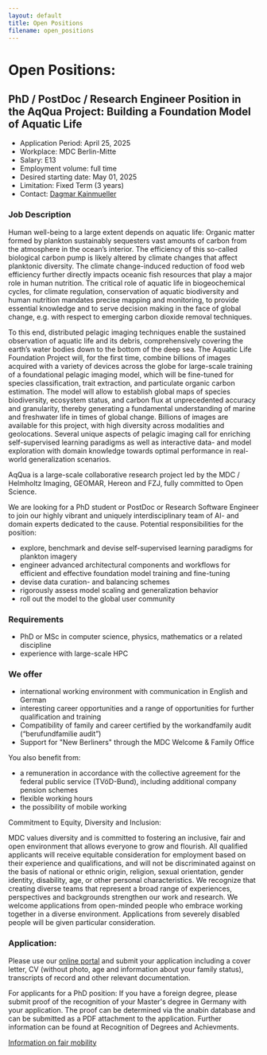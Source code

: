 ```yaml
---
layout: default
title: Open Positions
filename: open_positions
---
```


# Open Positions:

## PhD / PostDoc / Research Engineer Position in the AqQua Project: Building a Foundation Model of Aquatic Life

- Application Period: April 25, 2025
- Workplace: MDC Berlin-Mitte
- Salary: E13
- Employment volume: full time
- Desired starting date: May 01, 2025
- Limitation: Fixed Term (3 years)
- Contact: [Dagmar Kainmueller](https://hfmi.helmholtz.de/pilot-projects/aqqua)

### Job Description

Human well-being to a large extent depends on aquatic life: Organic matter formed by plankton sustainably sequesters vast amounts of carbon from the atmosphere in the ocean’s interior. The efficiency of this so-called biological carbon pump is likely altered by climate changes that affect planktonic diversity. The climate change-induced reduction of food web efficiency further directly impacts oceanic fish resources that play a major role in human nutrition. The critical role of aquatic life in biogeochemical cycles, for climate regulation, conservation of aquatic biodiversity and human nutrition mandates precise mapping and monitoring, to provide essential knowledge and to serve decision making in the face of global change, e.g. with respect to emerging carbon dioxide removal techniques.

To this end, distributed pelagic imaging techniques enable the sustained observation of aquatic life and its debris, comprehensively covering the earth’s water bodies down to the bottom of the deep sea. The Aquatic Life Foundation Project will, for the first time, combine billions of images acquired with a variety of devices across the globe for large-scale training of a foundational pelagic imaging model, which will be fine-tuned for species classification, trait extraction, and particulate organic carbon estimation. The model will allow to establish global maps of species biodiversity, ecosystem status, and carbon flux at unprecedented accuracy and granularity, thereby generating a fundamental understanding of marine and freshwater life in times of global change.
Billions of images are available for this project, with high diversity across modalities and geolocations. Several unique aspects of pelagic imaging call for enriching self-supervised learning paradigms as well as interactive data- and model exploration with domain knowledge towards optimal performance in real-world generalization scenarios.

AqQua is a large-scale collaborative research project led by the MDC / Helmholtz Imaging, GEOMAR, Hereon and FZJ, fully committed to Open Science.

We are looking for a PhD student or PostDoc or Research Software Engineer to join our highly vibrant and uniquely interdisciplinary team of AI- and domain experts dedicated to the cause. Potential responsibilities for the position:

- explore, benchmark and devise self-supervised learning paradigms for plankton imagery
- engineer advanced architectural components and workflows for efficient and effective foundation model training and fine-tuning
- devise data curation- and balancing schemes
- rigorously assess model scaling and generalization behavior
- roll out the model to the global user community

### Requirements

- PhD or MSc in computer science, physics, mathematics or a related discipline
- experience with large-scale HPC

### We offer

- international working environment with communication in English and German
- interesting career opportunities and a range of opportunities for further qualification and training
- Compatibility of family and career certified by the workandfamily audit (“berufundfamilie audit”)
- Support for "New Berliners" through the MDC Welcome & Family Office

You also benefit from:

- a remuneration in accordance with the collective agreement for the federal public service (TVöD-Bund), including additional company pension schemes
- flexible working hours
- the possibility of mobile working

Commitment to Equity, Diversity and Inclusion:

MDC values diversity and is committed to fostering an inclusive, fair and open environment that allows everyone to grow and flourish. All qualified applicants will receive equitable consideration for employment based on their experience and qualifications, and will not be discriminated against on the basis of national or ethnic origin, religion, sexual orientation, gender identity, disability, age, or other personal characteristics. We recognize that creating diverse teams that represent a broad range of experiences, perspectives and backgrounds strengthen our work and research. We welcome applications from open-minded people who embrace working together in a diverse environment. Applications from severely disabled people will be given particular consideration.


### Application:
Please use our [online portal](https://recruitingapp-5471.de.umantis.com/Vacancies/1084/Application/CheckLogin?lang=eng) and submit your application including a cover letter, CV (without photo, age and information about your family status), transcripts of record and other relevant documentation.

For applicants for a PhD position: If you have a foreign degree, please submit proof of the recognition of your Master's degree in Germany with your application. The proof can be determined via the anabin database and can be submitted as a PDF attachment to the application. Further information can be found at Recognition of Degrees and Achievments.

[Information on fair mobility](https://www.fair-labour-mobility.eu/)
